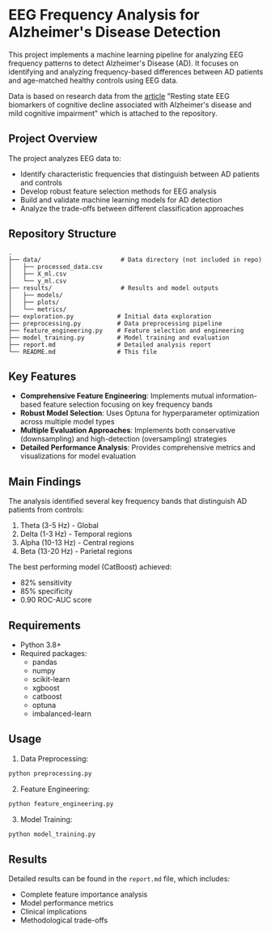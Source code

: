 # EEG Frequency Analysis for Alzheimer's Disease Detection

This project implements a machine learning pipeline for analyzing EEG frequency patterns to detect Alzheimer's Disease (AD). It focuses on identifying and analyzing frequency-based differences between AD patients and age-matched healthy controls using EEG data.

Data is based on research data from the [article](https://journals.plos.org/plosone/article?id=10.1371/journal.pone.0244180) "Resting state EEG biomarkers of cognitive decline associated with Alzheimer's disease and mild cognitive impairment" which is attached to the repository.
## Project Overview

The project analyzes EEG data to:

- Identify characteristic frequencies that distinguish between AD patients and controls
- Develop robust feature selection methods for EEG analysis
- Build and validate machine learning models for AD detection
- Analyze the trade-offs between different classification approaches

## Repository Structure

```
.
├── data/                      # Data directory (not included in repo)
│   ├── processed_data.csv
│   ├── X_ml.csv
│   └── y_ml.csv
├── results/                   # Results and model outputs
│   ├── models/
│   ├── plots/
│   └── metrics/
├── exploration.py            # Initial data exploration
├── preprocessing.py          # Data preprocessing pipeline
├── feature_engineering.py    # Feature selection and engineering
├── model_training.py         # Model training and evaluation
├── report.md                 # Detailed analysis report
└── README.md                 # This file
```

## Key Features

- **Comprehensive Feature Engineering**: Implements mutual information-based feature selection focusing on key frequency bands
- **Robust Model Selection**: Uses Optuna for hyperparameter optimization across multiple model types
- **Multiple Evaluation Approaches**: Implements both conservative (downsampling) and high-detection (oversampling) strategies
- **Detailed Performance Analysis**: Provides comprehensive metrics and visualizations for model evaluation

## Main Findings

The analysis identified several key frequency bands that distinguish AD patients from controls:

1. Theta (3-5 Hz) - Global
2. Delta (1-3 Hz) - Temporal regions
3. Alpha (10-13 Hz) - Central regions
4. Beta (13-20 Hz) - Parietal regions

The best performing model (CatBoost) achieved:

- 82% sensitivity
- 85% specificity
- 0.90 ROC-AUC score

## Requirements

- Python 3.8+
- Required packages:
  - pandas
  - numpy
  - scikit-learn
  - xgboost
  - catboost
  - optuna
  - imbalanced-learn

## Usage

1. Data Preprocessing:

```bash
python preprocessing.py
```

2. Feature Engineering:

```bash
python feature_engineering.py
```

3. Model Training:

```bash
python model_training.py
```

## Results

Detailed results can be found in the `report.md` file, which includes:

- Complete feature importance analysis
- Model performance metrics
- Clinical implications
- Methodological trade-offs
